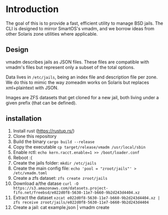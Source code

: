 # Introduction

The goal of this is to provide a fast, efficient utility to manage BSD jails. The CLI is designed to mirror SmartOS's vmadm, and we borrow ideas from other Solaris zone utilities where applicable.

## Design

vmadm describes jails as JSON files. These files are compatible with vmadm's files but represent only a subset of the total options.

Data lives in `/etc/jails`, being an index file and description file per zone. We do this to mimic the way zomeadm works on Solaris but replaces xml+plaintext with JSON.

Images are ZFS datasets that get cloned for a new jail, both living under a given prefix (that can be defined).
## installation

1. Install rust (https://rustup.rs/)
2. Clone this repository
3. Build the binary `cargo build --release`
4. Copy the executable `cp target/release/vmadm /usr/local/sbin`
5. Enable rctl: `echo kern.racct.enable=1 >> /boot/loader.conf`
6. Reboot :(
7. Create the jails folder: `mkdir /etc/jails`
8. Create the main config file: `echo 'pool = "zroot/jails"' > /etc/vmadm.toml`
9. Create a zfs dataset: `zfs create zroot/jails `
10. Download a/the datase `curl -O https://s3.amazonaws.com/datasets.project-fifo.net/freebsd/e022d0f8-5630-11e7-b660-9b2d243d4404.xz`
11. Extract the dataset `xzcat e022d0f8-5630-11e7-b660-9b2d243d4404.xz | zfs receive zroot/jails/e022d0f8-5630-11e7-b660-9b2d243d4404`
12. Create a jail: cat example.json | vmadm create
